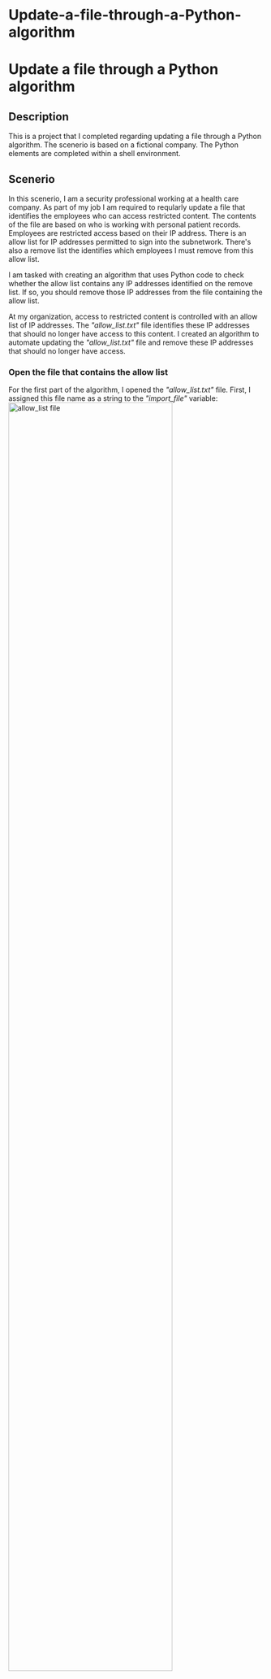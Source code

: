 # Update-a-file-through-a-Python-algorithm
<h1>Update a file through a Python algorithm</h1>

<h2>Description</h2>
This is a project that I completed regarding updating a file through a Python algorithm. The scenerio is based on a fictional company.
The Python elements are completed within a shell environment.

<br />

<h2>Scenerio</h2>

In this scenerio, I am a security professional working at a health care company. As part of my job I am required to reqularly update a file that
identifies the employees who can access restricted content. The contents of the file are based on who is working with personal patient records.
Employees are restricted access based on their IP address. There is an allow list for IP addresses permitted to sign into the subnetwork.
There's also a remove list the identifies which employees I must remove from this allow list.

I am tasked with creating an algorithm that uses Python code to check whether the allow list contains any IP addresses identified on the remove list.
If so, you should remove those IP addresses from the file containing the allow list.

At my organization, access to restricted content is controlled with an allow list of IP addresses. The <em>"allow_list.txt"</em> file identifies these
IP addresses that should no longer have access to this content. I created an algorithm to automate updating the <em>"allow_list.txt"</em> file and remove
these IP addresses that should no longer have access.

<p >
<h3> Open the file that contains the allow list </h3>
For the first part of the algorithm, I opened the <em>"allow_list.txt"</em> file. First, I assigned this file name
as a string to the <em>"import_file"</em> variable:
  
<br align="center"/>
<img src="https://imgur.com/G27SCfI.png" height="80%" width="80%" alt="allow_list file"/>
<br />

Then, I used a <em>with</em> statement to open the file:

<br align="center"/>
<img src="https://imgur.com/NYadV0J.png" height="80%" width="80%" alt="with statement"/>
<br />

In my algorithm, the <em>with</em> statement is used with the <em>.open()</em> function is read mode to open the allow list
file for the purpose of reading it. The purpose of opening the file is allow me to access the IP addresses stored in 
the list file. The <em>with</em> keyword will help manage the resources by closing the file after exiting the <em>with</em> statement.
In the code <em>with</em> <em>open (import_file, "r") as file:</em>, the <em>open()</em> function has two parameters. The first identifies the file to import, and then the second indicates what I want to do with the file. In this case, <em>"r"</em> indicates that I want to read it. The code also uses the <em>as</em> 
keyword to assign a variable named <em>file</em>; <em>file</em> stores the output of the <em>.open()</em> function while I work within the <em>with</em> statement.

 
<h3> Read the file contents </h3>

In order to read the file contents, I used the <em>.read()</em> method to covert it into the string.
<br align="center"/>
<img src="https://imgur.com/VpUygtR.png" height="80%" width="80%" alt=".read() method"/>
<br />

When using an <em>.open()</em> function that includes the argument <em>"r"</em> for "read", I can call the <em>.read()</em>
function in the body of the <em>with</em> statement. The <em>read</em> method coverts the file into a string and allows
me to read it. I applied the <em>.read()</em> method to the <em>b</em> variable identified in the <em>with</em> statement.
Then, I assigned the string output of this method to the varible <em>ip_addresses</em>.

In summary, this code reads the contents of the <em>"allow_list.txt"</em> file into a string format that allows me to later use the 
string to organize and extract data in my Python program.

<br />

<h3>Convert the string into a list</h3>

In order to remove individual IP addresses from the allow list, I needed it to be in list format.
Therefore, I next used the <em>.split()</em> method to convert the <em>ip_addresses</em> string into a list:
<br/>
<img src="https://imgur.com/QaW8jVn.png" height="80%" width="80%" alt=".split() method"/>
<br />

The <em>.split()</em> function is called by appending it to a string variable. It works by converting the contents
of a string to a list. The purpose of splitting <em>ip_addresses</em> into a list is to make it easier to remove IP addresses
from the allow list. By default, the <em>.split()</em> function splits the text by whitespace into list elements. 
In this algorithm, the <em>.split</em> function takes the data stored in the variable <em>ip_addresses</em>, which is a string of IP addresses
that are each separated by whitespace, and it converts this string into a list of IP addresses. To store this list, 
I reassigned it back to the variable <em>ip_addresses</em>.


<br />

<h3>Iterate through the remove list</h3>

A key part of my algorithm involves iterating through the IP addresses that are elements in the <em>.remove_list</em>.
To do this, I incorporated a <em>for</em> loop:

<br/>
<img src="https://imgur.com/o7slN4o.png" height="80%" width="80%" alt="for loop"/>
<br />

The <em>for</em> loop in Python repeats code for a specified sequence. The overall purpose of the <em>for</em>
loop in a Python algorithm like this is to apply specific code statements to all elements in a sequence.
The <em>for</em> keyword starts the <em>for</em> loop. It is followed by the loop variable <em>element</em> and the  key word <em>in</em>.
The key word <em>in</em>indicates to iterate through the sequence <em>ip_addresses</em> and assign each value to the loop variable <em>element</em>.


<br />

<h3>Remove IP addresses that are on the remove list</h3>

My algorithm requires removing any IP address from the allow list, <em>ip_addresses</em>, that is also
contained in <em>remove_list</em>. Because there were not any duplicates in <em>ip_addresses</em>, I was
able to use the following code to do this:


<br/>
<img src="https://imgur.com/u4v5WJW.png" height="80%" width="80%" alt="remove code"/>
<br />

First, within my <em>for</em> loop, I created a conditional that evaluated whether or not the loop
variable <em>element</em> was found in the <em>ip_addresses</em> list. I did this because applying
<em>.remove()</em> to elements that were not found in <em>ip_addresses</em> would result in an error.


Then, within that conditional, I applied <em>.remove()</em> to <em>ip_addresses</em>. I passed in the loop
variable <em>element</em> as the argument so that each IP address that was in the <em>remove_list</em>
would be removed from <em>ip_addresses</em>

<br />

<h3>Update the file with the revised list of IP addresses</h3>

As a final step in my algorithm, I needed to update the allow list file with the revised list of IP
addresses. To do so, I first needed to convert the list back into a string. I used the <em>join()</em>
method for this:

<br/>
<img src="https://imgur.com/PaO6iu6.png" height="80%" width="80%" alt="update allow list"/>
<br />

The <em>.join()</em> method combines all items in an iterable into a string. The <em>.join()</em> method is
applied to a string containing characters that will separate the elements in the iterable once
joined into a string. In this algorithm, I used the <em>.join()</em> method to create a string from the
list <em>ip_addresses</em> so that I could pass it in as an argument to the <em>.write()</em> method when
writing to the file <em>"allow_list.txt"</em>. I used the string <em>("\n")</em> as the separator to instruct
Python to place each element on a new line.


Then, I used another <em>with</em> statement and the <em>write()</em> method to update the file:

<br/>
<img src="https://imgur.com/ni22wmT.png" height="80%" width="80%" alt="with and write()"/>
<br />

This time, I used a second argument of <em>"w"</em> with the <em>open()</em> function in my <em>with</em> statement.
This argument indicates that I want to open a file to write over its contents. When using this
argument <em>"w"</em>, I can call the <em>write()</em> function in the body of the <em>with</em> statement. The
<em>write()</em> function writes string data to a specified file and replaces any existing file content.


In this case I wanted to write the updated allow list as a string to the file <em>"allow_list.txt"</em>.
This way, the restricted content will no longer be accessible to any IP addresses that were
removed from the allow list. To rewrite the file, I appended the <em>.write()</em> function to the file
object <em>file</em> that I identified in the <em>with</em> statement. I passed in the <em>ip_addresses</em> variable as
the argument to specify that the contents of the file specified in the <em>with</em> statement should
be replaced with the data in this variable.

<br />

<h3>Summary</h3>

I created an algorithm that removes IP addresses identified in a <em>remove_list</em> variable from
the <em>"allow_list.txt"</em> file of approved IP addresses. This algorithm involved opening the
file, converting it to a string to be read, and then converting this string to a list stored in the
variable <em>ip_addresses</em>. I then iterated through the IP addresses in <em>remove_list</em>. With each
iteration, I evaluated if the element was part of the <em>ip_addresses</em> list. If it was, I applied the
<em>.remove()</em> method to it to remove the element from <em>ip_addresses</em>.. After this, I used the
<em>.join()</em> method to convert the <em>ip_addresses</em> back into a string so that I could write over
the contents of the <em>"allow_list.txt"</em> file with the revised list of IP addresses.






